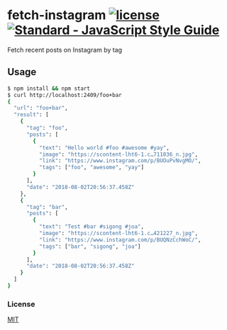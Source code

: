 # fetch-instagram [![license](https://img.shields.io/github/license/ChalkPE/fetch-instagram.svg)](LICENSE) [![Standard - JavaScript Style Guide](https://img.shields.io/badge/code_style-standard-brightgreen.svg)](https://standardjs.com)
Fetch recent posts on Instagram by tag

## Usage
```bash
$ npm install && npm start
$ curl http://localhost:2409/foo+bar
{
  "url": "foo+bar",
  "result": [
    {
      "tag": "foo",
      "posts": [
        {
          "text": "Hello world #foo #awesome #yay",
          "image": "https://scontent-lht6-1.c…711036_n.jpg",
          "link": "https://www.instagram.com/p/BUOuPvNvgMO/",
          "tags": ["foo", "awesome", "yay"]
        }
      ],
      "date": "2018-08-02T20:56:37.458Z"
    },
    {
      "tag": "bar",
      "posts": [
        {
          "text": "Test #bar #sigong #joa",
          "image": "https://scontent-lht6-1.c…421227_n.jpg",
          "link": "https://www.instagram.com/p/BUQNzCchWoC/",
          "tags": ["bar", "sigong", "joa"]
        }
      ],
      "date": "2018-08-02T20:56:37.458Z"
    }
  ]
}
```

### License
[MIT](LICENSE)
